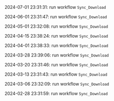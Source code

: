 2024-07-01 23:31:31: run workflow `Sync_Download` 

2024-06-01 23:31:47: run workflow `Sync_Download` 

2024-05-01 23:32:08: run workflow `Sync_Download` 

2024-04-15 23:38:24: run workflow `Sync_Download` 

2024-04-01 23:38:33: run workflow `Sync_Download` 

2024-03-28 23:39:06: run workflow `Sync_Download` 

2024-03-20 23:31:46: run workflow `Sync_Download` 

2024-03-13 23:31:43: run workflow `Sync_Download` 

2024-03-06 23:32:09: run workflow `Sync_Download` 

2024-02-28 23:31:59: run workflow `Sync_Download` 



